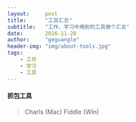 ```yaml
---
layout:     post
title:      "工具汇总"
subtitle:   "工作、学习中用到的工具做个汇总"
date:       2016-11-28
author:     "geguangle"
header-img: "img/about-tools.jpg"
tags:
    - 工作
    - 学习
    - 工具
---
```


#### 抓包工具
> Charls (Mac)
> Fiddle (Win)



